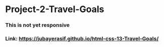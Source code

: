 # Project-2-Travel-Goals

### This is not yet responsive
### Link: https://jubayerasif.github.io/html-css-13-Travel-Goals/
